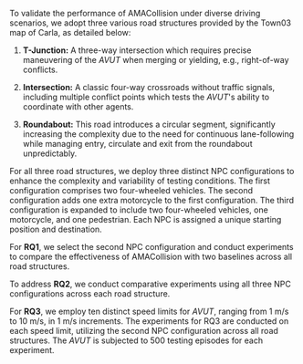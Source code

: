 To validate the performance of AMACollision under diverse driving scenarios, we adopt three various road structures provided by the Town03 map of Carla, as detailed below:

1. **T-Junction:** A three-way intersection which requires precise maneuvering of the *AVUT* when merging or yielding, e.g., right-of-way conflicts.

2. **Intersection:** A classic four-way crossroads without traffic signals, including multiple conflict points which tests the *AVUT*'s ability to coordinate with other agents.

3. **Roundabout:** This road introduces a circular segment, significantly increasing the complexity due to the need for continuous lane-following while managing entry, circulate and exit from the roundabout unpredictably.

For all three road structures, we deploy three distinct NPC configurations to enhance the complexity and variability of testing conditions. The first configuration comprises two four-wheeled vehicles. The second configuration adds one extra motorcycle to the first configuration. The third configuration is expanded to include two four-wheeled vehicles, one motorcycle, and one pedestrian. Each NPC is assigned a unique starting position and destination. 

For **RQ1**, we select the second NPC configuration and conduct experiments to compare the effectiveness of AMACollision with two baselines across all road structures. 

To address **RQ2**, we conduct comparative experiments using all three NPC configurations across each road structure. 

For **RQ3**, we employ ten distinct speed limits for *AVUT*, ranging from 1 m/s to 10 m/s, in 1 m/s increments. The experiments for RQ3 are conducted on each speed limit, utilizing the second NPC configuration across all road structures. The *AVUT* is subjected to 500 testing episodes for each experiment.
